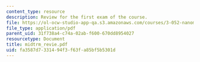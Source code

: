 ```yaml
---
content_type: resource
description: Review for the first exam of the course.
file: https://ol-ocw-studio-app-qa.s3.amazonaws.com/courses/3-052-nanomechanics-of-materials-and-biomaterials-spring-2007/fa3587d7331494f3f63fa85bf5b5301d_midtrm_revie.pdf
file_type: application/pdf
parent_uid: 31f738a4-c74a-02ab-f600-670dd8954027
resourcetype: Document
title: midtrm_revie.pdf
uid: fa3587d7-3314-94f3-f63f-a85bf5b5301d
---
```

